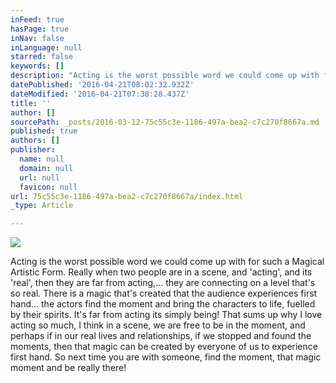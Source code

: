 ```yaml
---
inFeed: true
hasPage: true
inNav: false
inLanguage: null
starred: false
keywords: []
description: "Acting is the worst possible word we could come up with for such a Magical Artistic Form. Really when two people are in a scene, and 'acting', and its 'real', then they are far from acting,... they are connecting on a level that's so real. There is a magic that's created that the audience experiences first hand... the actors find the moment and bring the characters to life, fuelled by their spirits. It's far from acting its simply being! That sums up why I love acting so much, I think in a scene, we are free to be in the moment, and perhaps if in our real lives and relationships, if we stopped and found the moments, then that magic can be created by everyone of us to experience first hand. So next time you are with someone, find the moment, that magic moment and be really there!"
datePublished: '2016-04-21T08:02:32.932Z'
dateModified: '2016-04-21T07:38:28.437Z'
title: ''
author: []
sourcePath: _posts/2016-03-12-75c55c3e-1186-497a-bea2-c7c270f8667a.md
published: true
authors: []
publisher:
  name: null
  domain: null
  url: null
  favicon: null
url: 75c55c3e-1186-497a-bea2-c7c270f8667a/index.html
_type: Article

---
```

![](https://the-grid-user-content.s3-us-west-2.amazonaws.com/6da8b200-3b23-4f5b-8804-c316e4409ad2.jpg)

Acting is the worst possible word we could come up with for such a Magical Artistic Form. Really when two people are in a scene, and 'acting', and its 'real', then they are far from acting,... they are connecting on a level that's so real. There is a magic that's created that the audience experiences first hand... the actors find the moment and bring the characters to life, fuelled by their spirits. It's far from acting its simply being! That sums up why I love acting so much, I think in a scene, we are free to be in the moment, and perhaps if in our real lives and relationships, if we stopped and found the moments, then that magic can be created by everyone of us to experience first hand. So next time you are with someone, find the moment, that magic moment and be really there!